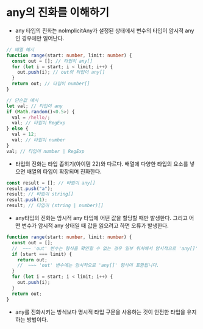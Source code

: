 # any의 진화를 이해하기

- any 타입의 진화는 noImplicitAny가 설정된 상태에서 변수의 타입이 암시적 any인 경우에만 일어난다.

```ts
// 배열 예시
function range(start: number, limit: number) {
  const out = []; // 타입이 any[]
  for (let i = start; i < limit; i++) {
    out.push(i); // out의 타입이 any[]
  }
  return out; // 타입이 number[]
}

// 단순값 예시
let val; // 타입이 any
if (Math.random()<0.5>) {
  val = /hello/;
  val; // 타입이 RegExp
} else {
  val = 12;
  val; // 타입이 number
}
val; // 타입이 number | RegExp
```

- 타입의 진화는 타입 좁히기(아이템 22)와 다르다. 배열에 다양한 타입의 요소를 넣으면 배열의 타입이 확장되며 진화한다.

```ts
const result = []; // 타입이 any[]
result.push("a");
result; // 타입이 string[]
result.push(1);
result; // 타입이 (string | number)[]
```

- any타입의 진화는 암시적 any 타입에 어떤 값을 할당할 때만 발생한다. 그리고 어떤 변수가 암시적 any 상태일 때 값을 읽으려고 하면 오류가 발생한다.

```ts
function range(start: number, limit: number) {
  const out = [];
  //  ~~~ 'out' 변수는 형식을 확인할 수 없는 경우 일부 위치에서 암시적으로 'any[]' 형식입니다.
  if (start === limit) {
    return out;
    //  ~~~ 'out' 변수에는 암시적으로 'any[]' 형식이 포함됩니다.
  }
  for (let i = start; i < limit; i++) {
    out.push(i);
  }
  return out;
}
```

- any를 진화시키는 방식보다 명시적 타입 구문을 사용하는 것이 안전한 타입을 유지하는 방법이다.
